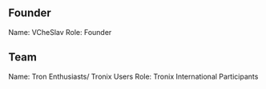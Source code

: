 ## Founder

Name: VCheSlav
Role: Founder

## Team

Name: Tron Enthusiasts/ Tronix Users
Role: Tronix International Participants
